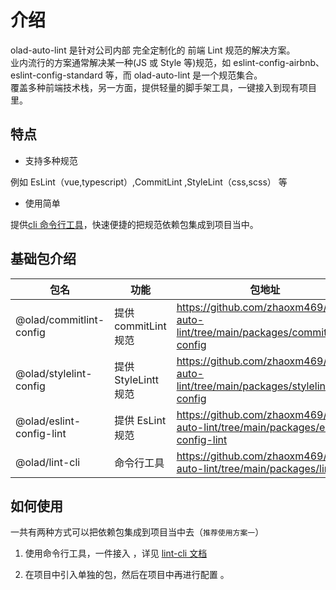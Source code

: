 # 介绍

olad-auto-lint 是针对公司内部 完全定制化的 前端 Lint 规范的解决方案。  
业内流行的方案通常解决某一种(JS 或 Style 等)规范，如 eslint-config-airbnb、eslint-config-standard 等，而 olad-auto-lint 是一个规范集合。  
覆盖多种前端技术栈，另一方面，提供轻量的脚手架工具，一键接入到现有项目里。

## 特点

- 支持多种规范

例如 EsLint（vue,typescript）,CommitLint ,StyleLint（css,scss） 等

- 使用简单

提供[cli 命令行工具](/cli/intro)，快速便捷的把规范依赖包集成到项目当中。

## 基础包介绍

| 包名                     | 功能                 | 包地址                                                                            |
| ------------------------ | -------------------- | --------------------------------------------------------------------------------- |
| @olad/commitlint-config  | 提供 commitLint 规范 | https://github.com/zhaoxm469/olad-auto-lint/tree/main/packages/commitlint-config  |
| @olad/stylelint-config   | 提供 StyleLintt 规范 | https://github.com/zhaoxm469/olad-auto-lint/tree/main/packages/stylelint-config   |
| @olad/eslint-config-lint | 提供 EsLint 规范     | https://github.com/zhaoxm469/olad-auto-lint/tree/main/packages/eslint-config-lint |
| @olad/lint-cli           | 命令行工具           | https://github.com/zhaoxm469/olad-auto-lint/tree/main/packages/lint-cli           |

## 如何使用

一共有两种方式可以把依赖包集成到项目当中去（`推荐使用方案一`）

1. 使用命令行工具，一件接入 ，详见 [lint-cli 文档](/cli/intro)

2. 在项目中引入单独的包，然后在项目中再进行配置 。
